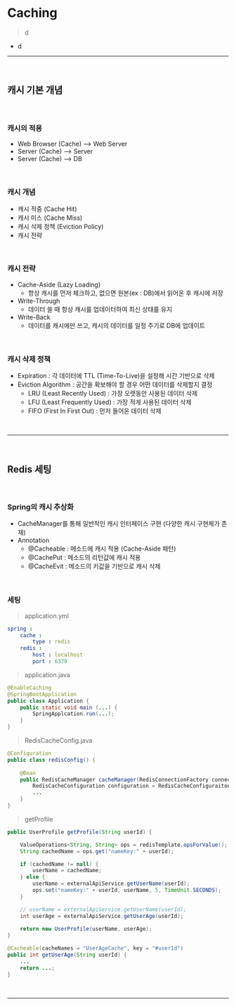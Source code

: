 # Caching
> d
* d

<hr>
<br>

## 캐시 기본 개념
#### 

<br>

### 캐시의 적용
* Web Browser (Cache) --> Web Server
* Server (Cache) --> Server
* Server (Cache) --> DB

<br>

### 캐시 개념
* 캐시 적중 (Cache Hit)
* 캐시 미스 (Cache Miss)
* 캐시 삭제 정책 (Eviction Policy)
* 캐시 전략

<br>

### 캐시 전략
* Cache-Aside (Lazy Loading)
  * 항상 캐시를 먼저 체크하고, 없으면 원본(ex : DB)에서 읽어온 후 캐시에 저장
* Write-Through
  * 데이터 쓸 때 항상 캐시를 업데이터하여 최신 상태를 유지
* Write-Back 
  * 데이터를 캐시에만 쓰고, 캐시의 데이터를 일정 주기로 DB에 업데이트

<br>

### 캐시 삭제 정책
* Expiration : 각 데이터에 TTL (Time-To-Live)을 설정해 시간 기반으로 삭제
* Eviction Algorithm : 공간을 확보해야 할 경우 어떤 데이터를 삭제할지 결정
  * LRU (Least Recently Used) : 가장 오랫동안 사용된 데이터 삭제
  * LFU (Least Frequently Used) : 가장 적게 사용된 데이터 삭제
  * FIFO (First In First Out) : 먼저 들어온 데이터 삭제

<br>
<hr>
<br>

## Redis 세팅
#### 

<br>

### Spring의 캐시 추상화
* CacheManager를 통해 일반적인 캐시 인터페이스 구현 (다양한 캐시 구현체가 존재)
* Annotation
  * @Cacheable : 메소드에 캐시 적용 (Cache-Aside 패턴)
  * @CachePut : 메소드의 리턴값에 캐시 적용
  * @CacheEvit : 메소드의 키값을 기반으로 캐시 삭제

<br>

### 세팅
> application.yml
```yml
spring : 
    cache : 
        type : redis
    redis :
        host : localhost
        port : 6379
```
> application.java
```java
@EnableCaching
@SpringBootApplication
public class Application {
    public static void main (...) {
        SpringApplcation.run(...);
    }
}
```
> RedisCacheConfig.java
```java
@Configuration
public class redisConfig() {
    
    @Bean
    public RedisCacheManager cacheManager(RedisConnectionFactory connectionFactory) {
        RedisCacheConfiguration configuration = RedisCacheConfiguraiton.defaultCacheConfig();
        ...
    }
}
```
> getProfile
```java
public UserProfile getProfile(String userId) {

    ValueOperations<String, String> ops = redisTemplate.opsForValue();
    String cachedName = ops.get("nameKey:" + userId);

    if (cachedName != null) {
        userName = cachedName;
    } else {
        userName = externalApiService.getUserName(userId);
        ops.set("nameKey:" + userId, userName, 5, TimeUnit.SECONDS);
    }

    // userName = externalApiService.getUserName(userId);
    int userAge = externalApiService.getUserAge(userId);
    
    return new UserProfile(userName, userAge);
}

@Cacheable(cacheNames = "UserAgeCache", key = "#userId")
public int getUserAge(String userId) {
    ...
    return ...;
}
```

<br>
<hr>
<br>
